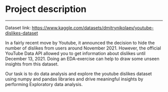 # Project description
--------------------------------------------------

Dataset link: https://www.kaggle.com/datasets/dmitrynikolaev/youtube-dislikes-dataset

In a fairly recent move by Youtube, it announced the decision to hide the number of dislikes from users around November 2021. However, the official YouTube Data API allowed you to get information about dislikes until December 13, 2021. Doing an EDA-exercise can help to draw some unseen insights from this dataset.

Our task is to do data analysis and explore the youtube dislikes dataset using numpy and pandas libraries and drive meaningful insights by performing Exploratory data analysis.
